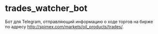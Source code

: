 # trades_watcher_bot
Бот для Telegram, отправляющий информацию о ходе торгов на бирже по адресу http://spimex.com/markets/oil_products/trades/.
